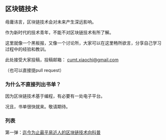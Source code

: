 ## 区块链技术

毋庸讳言，区块链技术会对未来产生深远影响。

作为新时代的技术青年，不能不对区块链技术有所了解。

这里就像一个黑板报，又像一个讨论所，大家可以在这里畅所欲言，分享自己学习过程中的经验和教训。

此处接受大家投稿，投稿邮箱：
cumt.xiaochi@gmail.com

（也可以直接提pull request）

### 为什么不直接列出书单？

因为区块链技术基于编程，有必要有一处电子平台。

况且，书单很快就来。敬请期待。

### 列表

第一弹：[迄今为止最平易近人的区块链技术向科普](1_first_video.html)
